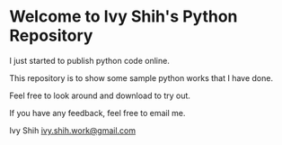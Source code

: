 # Welcome to Ivy Shih's Python Repository

I just started to publish python code online.

This repository is to show some sample python works that I have done.

Feel free to look around and download to try out.

If you have any feedback, feel free to email me.


Ivy Shih  ivy.shih.work@gmail.com
